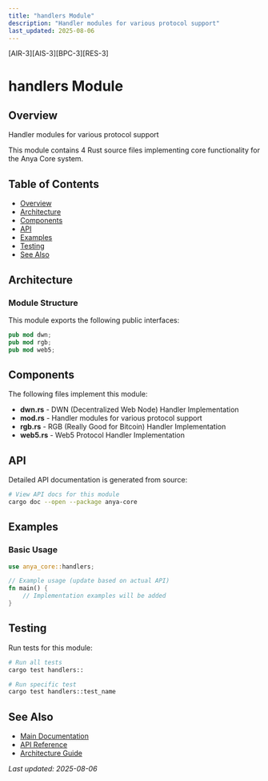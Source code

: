 ```yaml
---
title: "handlers Module"
description: "Handler modules for various protocol support"
last_updated: 2025-08-06
---
```


[AIR-3][AIS-3][BPC-3][RES-3]

# handlers Module

## Overview

Handler modules for various protocol support

This module contains 4 Rust source files implementing core functionality for the Anya Core system.

## Table of Contents

- [Overview](#overview)
- [Architecture](#architecture)
- [Components](#components)
- [API](#api)
- [Examples](#examples)
- [Testing](#testing)
- [See Also](#see-also)

## Architecture

### Module Structure

This module exports the following public interfaces:

```rust
pub mod dwn;
pub mod rgb;
pub mod web5;
```

## Components

The following files implement this module:

- **dwn.rs** - DWN (Decentralized Web Node) Handler Implementation
- **mod.rs** - Handler modules for various protocol support
- **rgb.rs** - RGB (Really Good for Bitcoin) Handler Implementation
- **web5.rs** - Web5 Protocol Handler Implementation

## API

Detailed API documentation is generated from source:

```bash
# View API docs for this module
cargo doc --open --package anya-core
```

## Examples

### Basic Usage

```rust
use anya_core::handlers;

// Example usage (update based on actual API)
fn main() {
    // Implementation examples will be added
}
```

## Testing

Run tests for this module:

```bash
# Run all tests
cargo test handlers::

# Run specific test
cargo test handlers::test_name
```

## See Also

- [Main Documentation](../README.md)
- [API Reference](../api/README.md)
- [Architecture Guide](../architecture/README.md)

*Last updated: 2025-08-06*
